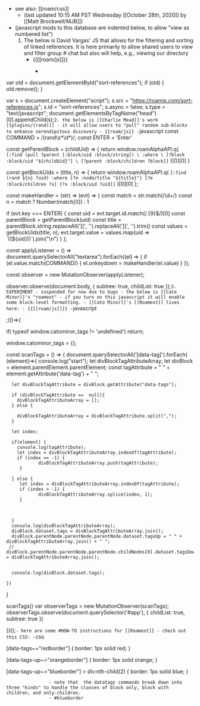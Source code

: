 - see also: [[roam/css]]
    - (last updated 10:15 AM PST Wednesday [[October 28th, 2020]] by [[Matt Brockwell/MJB]])
- (javascript mods to this database are indented below, to allow "view as numbered list")
    1. The below is David Vargas' JS that allows for the filtering and sorting of linked references. It is here primarily to allow shared users to view and filter group # chat  but also will help, e.g., viewing our directory
        - {{[[roam/js]]}}
            - ```javascript
var old = document.getElementById("sort-references");
if (old) {
  old.remove();
}

var s = document.createElement("script");
s.src = "https://roamjs.com/sort-references.js";
s.id = "sort-references";
s.async = false;
s.type = "text/javascript";
document.getElementsByTagName("head")[0].appendChild(s);```
    2. the below is [[Charlie Mead]]'s work [[plugins/(rand)]] - it will allow users to "pull" random sub-blocks to enhance serendipitous discovery
        - {{roam/js}}
            - ```javascript
const COMMAND = /\(rand\s*\d*\)/;
const ENTER = 'Enter'

const getParentBlock = (childUid) => {
  return window.roamAlphaAPI.q(
    `[:find (pull ?parent [:block/uid :block/string]) \
             :where \
             [?block :block/uid "${childUid}"] \
             [?parent :block/children ?block]]`
  )[0][0]
}

const getBlockUids = (title, n) => {
  return window.roamAlphaAPI.q(
    `[:find (rand ${n} ?uid) :where [?e :node/title "${title}"] [?e :block/children ?x] [?x :block/uid ?uid]]`
  )[0][0]
};

const makeHandler = (str) => (evt) => {
  const match = str.match(/\d+/)
  const n = match ? Number(match[0]) : 1
  
  if (evt.key === ENTER) {
    const uid = evt.target.id.match(/.{9}$/)[0]
    const parentBlock = getParentBlock(uid)
	const title = parentBlock.string.replaceAll('[[', '').replaceAll(']]', '').trim()
    const values = getBlockUids(title, n);
    evt.target.value = values.map(uid => `((${uid}))`).join("\n")
  }
};

const applyListener = () =>
  document.querySelectorAll("textarea").forEach((el) => {
    if (el.value.match(COMMAND)) {
      el.onkeydown = makeHandler(el.value)
    }
  });

const observer = new MutationObserver(applyListener);

observer.observe(document.body, { subtree: true, childList: true });```
    3. EXPERIMENT - suspended for now due to bugs - the below is [[Cato Minor]]'s "roamext" - if you turn on this javascript it will enable some block-level formatting.
        - [[Cato Minor]]'s [[Roamext]] lives here:
            - {{[[roam/js]]}}
                - ```javascript
		

;(()=>{
  
  if( typeof window.catominor_tags != 'undefined') return;

  window.catominor_tags = {};

  const scanTags = () => {
    document.querySelectorAll('[data-tag]').forEach( (element)=>{
      console.log("start");
      let divBlockTagAttributeArray;
      let divBlock = element.parentElement.parentElement;
      const tagAttribute = " " + element.getAttribute('data-tag') + " ";
      
      
      

      
      let divBlockTagAttribute = divBlock.getAttribute("data-tags");
      
      if (divBlockTagAttribute ==  null){
        divBlockTagAttributeArray = [];
      } else {
        
        divBlockTagAttributeArray = divBlockTagAttribute.split(","); 
      }
    
      let index;
	 
      if(element) {
        console.log(tagAttribute);
        let index = divBlockTagAttributeArray.indexOf(tagAttribute);
        if (index == -1) {
       			divBlockTagAttributeArray.push(tagAttribute);
   		 }
     
      } else {
         let index = divBlockTagAttributeArray.indexOf(tagAttribute);
		 if (index > -1) {
       			divBlockTagAttributeArray.splice(index, 1);
   		 }
         
        
        
      }
      console.log(divBlockTagAttributeArray);
      divBlock.dataset.tags = divBlockTagAttributeArray.join();
      divBlock.parentNode.parentNode.parentNode.dataset.tagsUp = " " + divBlockTagAttributeArray.join() + " ";
     // divBlock.parentNode.parentNode.parentNode.childNodes[0].dataset.tagsDown = divBlockTagAttributeArray.join();


      console.log(divBlock.dataset.tags);
  
    })
  }

  scanTags()
  var observerTags = new MutationObserver(scanTags);
  observerTags.observe(document.querySelector('#app'), {
    childList: true,
    subtree: true
  })

})();```
            - here are some #HOW-TO instructions for [[Roamext]]
                - check out this CSS:
                    - ```css

[data-tags~="redborder"] {
  border: 1px solid red;
}

[data-tags-up~="orangeborder"] {
  border: 1px solid orange;
}


[data-tags-up~="blueborder"] > div:nth-child(2) {
border: 1px solid blue;
}


```
                - note that  the datatags commands break down into three "kinds" to handle the classes of block only, block with children, and only-children.
                - #blueborder
